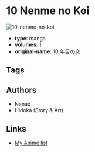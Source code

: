 # 10 Nenme no Koi

![10-nenme-no-koi](https://cdn.myanimelist.net/images/manga/2/11076.jpg)

-   **type**: manga
-   **volumes**: 1
-   **original-name**: 10 年目の恋

## Tags

## Authors

-   Nanao
-   Hidoka (Story & Art)

## Links

-   [My Anime list](https://myanimelist.net/manga/8130/10_Nenme_no_Koi)
